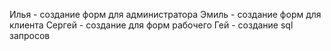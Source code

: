 Илья - создание форм для администратора
Эмиль - создание форм для клиента
Сергей - создание для форм рабочего
Гей - создание sql запросов
